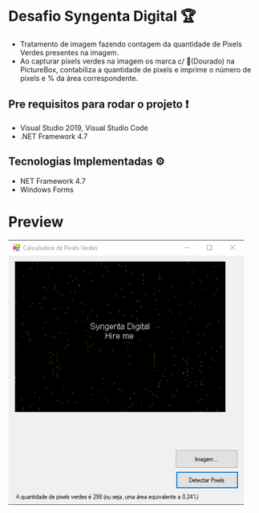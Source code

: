 # Desafio Syngenta Digital 🏆

-   Tratamento de imagem fazendo contagem da quantidade de Pixels Verdes presentes na imagem.
-   Ao capturar pixels verdes na imagem os marca c/ 🔆(Dourado) na PictureBox, contabiliza a quantidade de pixels e imprime o número de pixels e % da área correspondente.

## [](https://github.com/rick9141/challenger-takeblip-chatbot#para-rodar-esse-projeto-voc%C3%AA-vai-precisar-das-seguintes-ferramentas-exclamation)Pre requisitos para rodar o projeto  ❗

-   Visual Studio 2019, Visual Studio Code
-   .NET Framework 4.7

## [](https://github.com/rick9141/challenger-takeblip-chatbot#tecnologias-implementadas-)Tecnologias Implementadas  ⚙

-   NET Framework 4.7
-   Windows Forms

# Preview

<img src="Documentation/EmFuncionamento.png" alt="EmFuncionamento"/>
